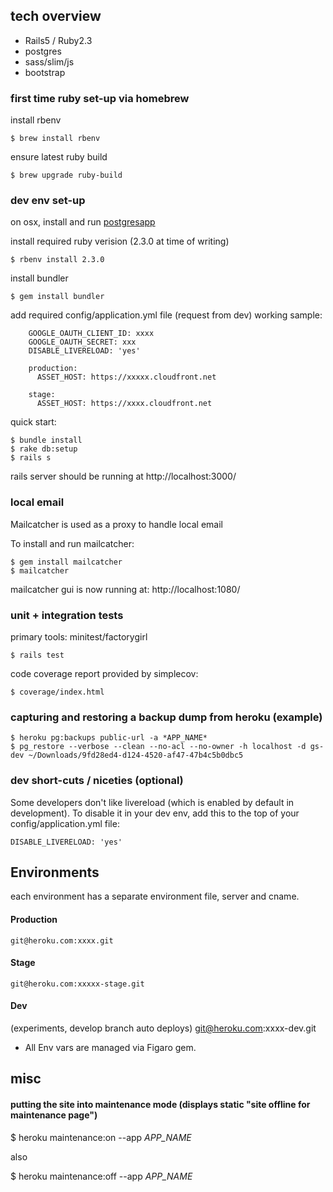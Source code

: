 ## tech overview

* Rails5 / Ruby2.3
* postgres
* sass/slim/js
* bootstrap

### first time ruby set-up via homebrew

install rbenv

    $ brew install rbenv

ensure latest ruby build

    $ brew upgrade ruby-build

### dev env set-up

on osx, install and run [postgresapp](http://postgresapp.com/)

install required ruby verision (2.3.0 at time of writing)

    $ rbenv install 2.3.0

install bundler

    $ gem install bundler


add required config/application.yml file (request from dev)
working sample:

```
    GOOGLE_OAUTH_CLIENT_ID: xxxx
    GOOGLE_OAUTH_SECRET: xxx
    DISABLE_LIVERELOAD: 'yes'

    production:
      ASSET_HOST: https://xxxxx.cloudfront.net

    stage:
      ASSET_HOST: https://xxxx.cloudfront.net
```


quick start:

    $ bundle install
    $ rake db:setup
    $ rails s

rails server should be running at http://localhost:3000/


### local email

Mailcatcher is used as a proxy to handle local email

To install and run mailcatcher:

    $ gem install mailcatcher
    $ mailcatcher

mailcatcher gui is now running at:  http://localhost:1080/

### unit + integration tests

primary tools: minitest/factorygirl

    $ rails test

code coverage report provided by simplecov:

    $ coverage/index.html

### capturing and restoring a backup dump from heroku (example)

    $ heroku pg:backups public-url -a *APP_NAME*
    $ pg_restore --verbose --clean --no-acl --no-owner -h localhost -d gs-dev ~/Downloads/9fd28ed4-d124-4520-af47-47b4c5b0dbc5


###  dev short-cuts / niceties (optional)

Some developers don't like livereload (which is enabled by default in development).  To disable it in your dev env, add this to the top of your config/application.yml file:

    DISABLE_LIVERELOAD: 'yes'


## Environments

each environment has a separate environment file, server and cname.

#### Production
    git@heroku.com:xxxx.git

#### Stage

    git@heroku.com:xxxxx-stage.git

#### Dev
(experiments, develop branch auto deploys)
    git@heroku.com:xxxx-dev.git


* All Env vars are managed via Figaro gem.


## misc

#### putting the site into maintenance mode (displays static "site offline for maintenance page")

  $ heroku maintenance:on --app *APP_NAME*

also

  $ heroku maintenance:off --app *APP_NAME*


